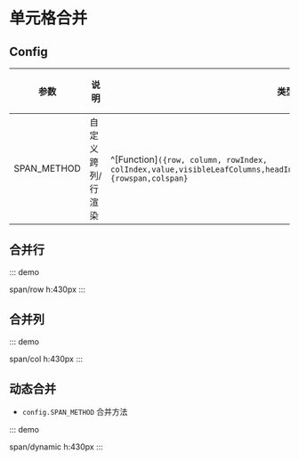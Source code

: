 # 单元格合并

## Config

| 参数 | 说明 | 类型  | 默认值 |
| --- | --- | ---  | --- |
| SPAN_METHOD | 自定义跨列/行渲染 | ^[Function]`({row, column, rowIndex, colIndex,value,visibleLeafColumns,headIndex,headPosition,visibleRows,rows})=>{rowspan,colspan}`  | — |

## 合并行

::: demo

span/row
h:430px
:::

## 合并列

::: demo

span/col
h:430px
:::

## 动态合并

-   `config.SPAN_METHOD` 合并方法

::: demo

span/dynamic
h:430px
:::
